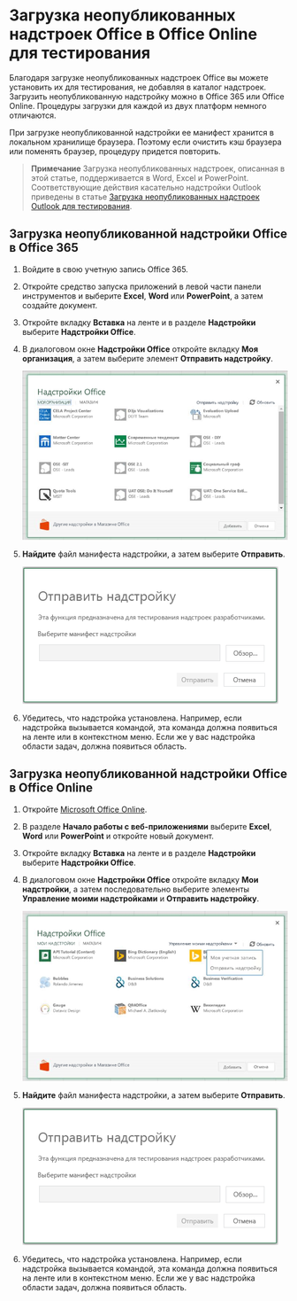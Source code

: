 
# Загрузка неопубликованных надстроек Office в Office Online для тестирования

Благодаря загрузке неопубликованных надстроек Office вы можете установить их для тестирования, не добавляя в каталог надстроек. Загрузить неопубликованную надстройку можно в Office 365 или Office Online. Процедуры загрузки для каждой из двух платформ немного отличаются. 

При загрузке неопубликованной надстройки ее манифест хранится в локальном хранилище браузера. Поэтому если очистить кэш браузера или поменять браузер, процедуру придется повторить.


 >**Примечание**  Загрузка неопубликованных надстроек, описанная в этой статье, поддерживается в Word, Excel и PowerPoint. Соответствующие действия касательно надстройки Outlook приведены в статье [Загрузка неопубликованных надстроек Outlook для тестирования](sideload-outlook-add-ins-for-testing.md).


## Загрузка неопубликованной надстройки Office в Office 365


1. Войдите в свою учетную запись Office 365.
    
2. Откройте средство запуска приложений в левой части панели инструментов и выберите **Excel**, **Word** или **PowerPoint**, а затем создайте документ.
    
3. Откройте вкладку  **Вставка** на ленте и в разделе **Надстройки** выберите **Надстройки Office**.
    
4. В диалоговом окне  **Надстройки Office** откройте вкладку **Моя организация**, а затем выберите элемент  **Отправить надстройку**.
    
    ![Диалоговое окно под названием "Надстройка Office", в верхнем левом углу которого расположена ссылка "Отправить надстройку"](../../images/0e49f780-019a-4d97-9310-0eaddfa0c4dc.png)

5.  **Найдите** файл манифеста надстройки, а затем выберите **Отправить**.
    
    ![Диалоговое окно отправки надстройки с кнопками "Обзор", "Отправить" и "Отмена"](../../images/039aef16-b12f-4d01-ad46-f13e01dd3162.png)

6. Убедитесь, что надстройка установлена. Например, если надстройка вызывается командой, эта команда должна появиться на ленте или в контекстном меню. Если же у вас надстройка области задач, должна появиться область.
    

## Загрузка неопубликованной надстройки Office в Office Online




1. Откройте [Microsoft Office Online](https://office.live.com/).
    
2. В разделе  **Начало работы с веб-приложениями** выберите **Excel**,  **Word** или **PowerPoint** и откройте новый документ.
    
3. Откройте вкладку  **Вставка** на ленте и в разделе **Надстройки** выберите **Надстройки Office**.
    
4. В диалоговом окне  **Надстройки Office** откройте вкладку **Мои надстройки**, а затем последовательно выберите элементы  **Управление моими надстройками** и **Отправить надстройку**.
    
    ![Диалоговое окно "Надстройки Office" с раскрывающимся меню в правом верхнем углу, в котором выделен пункт "Управление надстройками", а под ним — раскрывающийся список с пунктом "Отправить надстройку"](../../images/d630d9d1-7dd5-45e3-860d-0ab069882548.png)

5.  **Найдите** файл манифеста надстройки, а затем выберите **Отправить**.
    
    ![Диалоговое окно отправки надстройки с кнопками "Обзор", "Отправить" и "Отмена"](../../images/039aef16-b12f-4d01-ad46-f13e01dd3162.png)

6. Убедитесь, что надстройка установлена. Например, если надстройка вызывается командой, эта команда должна появиться на ленте или в контекстном меню. Если же у вас надстройка области задач, должна появиться область.
    
